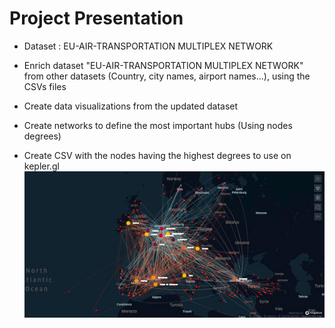 # Project Presentation

* Dataset : EU-AIR-TRANSPORTATION MULTIPLEX NETWORK

* Enrich dataset "EU-AIR-TRANSPORTATION MULTIPLEX NETWORK" from other datasets (Country, city names, airport names...), using the CSVs files
* Create data visualizations from the updated dataset
* Create networks to define the most important hubs (Using nodes degrees)
* Create CSV with the nodes having the highest degrees to use on kepler.gl
![alt text](https://github.com/YacineBel91/EU-Multiplex/blob/master/Europe%20Hubs.jpg)
